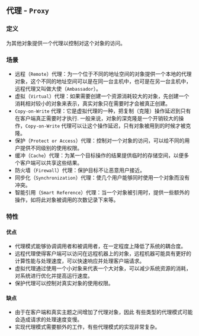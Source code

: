 ## 代理 - `Proxy`

### 定义

为其他对象提供一个代理以控制对这个对象的访问。

### 场景

* 远程（`Remote`）代理：为一个位于不同的地址空间的对象提供一个本地的代理对象，这个不同的地址空间可以是在同一台主机中，也可是在另一台主机中，远程代理又叫做大使（`Ambassador`）。
* 虚拟（`Virtual`）代理：如果需要创建一个资源消耗较大的对象，先创建一个消耗相对较小的对象来表示，真实对象只在需要时才会被真正创建。
* `Copy-on-Write` 代理：它是虚拟代理的一种，把复制（克隆）操作延迟到只有在客户端真正需要时才执行. 一般来说，对象的深克隆是一个开销较大的操作，`Copy-on-Write` 代理可以让这个操作延迟，只有对象被用到的时候才被克隆。
* 保护（`Protect or Access`）代理：控制对一个对象的访问，可以给不同的用户提供不同级别的使用权限。
* 缓冲（`Cache`）代理：为某一个目标操作的结果提供临时的存储空间，以便多个客户端可以共享这些结果。
* 防火墙（`Firewall`）代理：保护目标不让恶意用户接近。
* 同步化（`Synchronization`）代理：使几个用户能够同时使用一个对象而没有冲突。
* 智能引用（`Smart Reference`）代理：当一个对象被引用时，提供一些额外的操作，如将此对象被调用的次数记录下来等。

### 特性

#### 优点

* 代理模式能够协调调用者和被调用者，在一定程度上降低了系统的耦合度。
* 远程代理使得客户端可以访问在远程机器上的对象，远程机器可能具有更好的计算性能与处理速度，可以快速响应并处理客户端请求。
* 虚拟代理通过使用一个小对象来代表一个大对象，可以减少系统资源的消耗，对系统进行优化并提高运行速度。
* 保护代理可以控制对真实对象的使用权限。

#### 缺点

* 由于在客户端和真实主题之间增加了代理对象，因此 有些类型的代理模式可能会造成请求的处理速度变慢。
* 实现代理模式需要额外的工作，有些代理模式的实现非常复杂。
